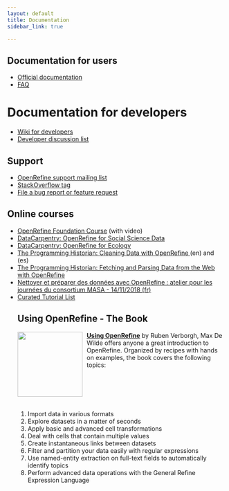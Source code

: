 ```yaml
---
layout: default
title: Documentation
sidebar_link: true

---
```



<div id="content">


  <h2 id="documentation-for-user">Documentation for users</h1>
<ul>
   <li><a href="https://github.com/OpenRefine/OpenRefine/wiki/">Official documentation</a></li>
  <li><a href="https://github.com/OpenRefine/OpenRefine/wiki/FAQ">FAQ</a></li>
</ul>

<h1 id="documentation-for-developers">Documentation for developers</h1>
<ul>
  <li><a href="https://github.com/OpenRefine/OpenRefine/wiki/Documentation-For-Developers">Wiki for developers</a></li>
  <li><a href="https://groups.google.com/forum/?fromgroups#!forum/openrefine-dev">Developer discussion list</a></li>
</ul>

<h2 id="support">Support</h2>
<ul>
  <li><a href="http://groups.google.com/group/openrefine/">OpenRefine support mailing list</a></li>
  <li><a href="https://stackoverflow.com/questions/tagged/openrefine">StackOverflow tag</a></li>
  <li><a href="https://github.com/OpenRefine/OpenRefine/issues?milestone=&amp;page=1&amp;state=open">File a bug report or feature request</a></li>
</ul>

<h2 id="datacarpentry">Online courses</h2>
<ul>
  <li><a href="https://courses.tranzf.org/course/view.php?id=18">OpenRefine Foundation Course</a> (with video)
  <li><a href="https://datacarpentry.org/openrefine-socialsci/">DataCarpentry: OpenRefine for Social Science Data</a></li>
  <li><a href="https://datacarpentry.org/OpenRefine-ecology-lesson/">DataCarpentry: OpenRefine for Ecology</a></li>
  <li><a href="https://programminghistorian.org/en/lessons/cleaning-data-with-openrefine">The Programming Historian: Cleaning Data with OpenRefine </a>(en) and (es)</li>
  <li><a href="https://programminghistorian.org/en/lessons/fetch-and-parse-data-with-openrefine">The Programming Historian: Fetching and Parsing Data from the Web with OpenRefine</a></li>
  <li><a href="https://msaby.gitlab.io/atelier-openrefine-MASA/">Nettoyer et préparer des données avec OpenRefine : atelier pour les journées du consortium MASA - 14/11/2018 (fr)</a></li>  
  <li><a href="https://github.com/OpenRefine/OpenRefine/wiki/External-Resources">Curated Tutorial List</a></li>  



<h2 id="using-openrefine---the-book">Using OpenRefine - The Book</h2>
<div style="float: left ; margin-right: 10px"><img src="https://raw.github.com/OpenRefine/openrefine.github.com/master/images/using-openrefine.jpg" width="150" /></div>

<p><strong><a href="http://www.packtpub.com/openrefine-guide-for-data-analysis-and-linking-dataset-to-the-web/book">Using OpenRefine</a></strong> by Ruben Verborgh, Max De Wilde offers anyone a great introduction to OpenRefine. Organized by recipes with hands on examples, the book covers the following topics:</p>
<br>
<br>
<br>
<br>
<ol>
  <li>Import data in various formats</li>
  <li>Explore datasets in a matter of seconds</li>
  <li>Apply basic and advanced cell transformations</li>
  <li>Deal with cells that contain multiple values</li>
  <li>Create instantaneous links between datasets</li>
  <li>Filter and partition your data easily with regular expressions</li>
  <li>Use named-entity extraction on full-text fields to automatically identify topics</li>
  <li>Perform advanced data operations with the General Refine Expression Language</li>
</ol>
